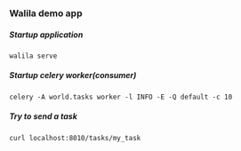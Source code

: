 ### Walila demo app


##### Startup application

```shell
walila serve
```

##### Startup celery worker(consumer)

```shell
celery -A world.tasks worker -l INFO -E -Q default -c 10
```


##### Try to send a task

```shell
curl localhost:8010/tasks/my_task
```
